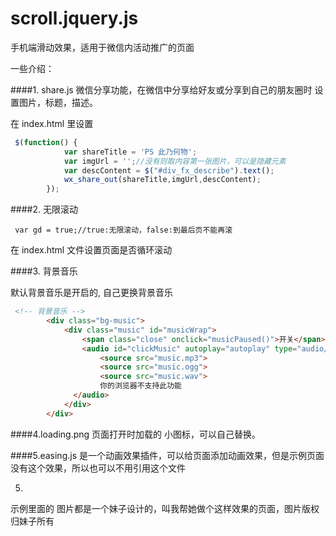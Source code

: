 scroll.jquery.js
================

手机端滑动效果，适用于微信内活动推广的页面


一些介绍：

####1.  share.js
微信分享功能，在微信中分享给好友或分享到自己的朋友圈时 设置图片，标题，描述。

在 index.html 里设置

```javascript
 $(function() {
            var shareTitle = 'PS 此乃何物';
            var imgUrl = '';//没有则取内容第一张图片，可以是隐藏元素
            var descContent = $("#div_fx_describe").text();
            wx_share_out(shareTitle,imgUrl,descContent);
        });
```
####2.  无限滚动
```
 var gd = true;//true:无限滚动，false:到最后页不能再滚
```
在 index.html 文件设置页面是否循环滚动

####3.  背景音乐

默认背景音乐是开启的, 自己更换背景音乐

```html
 <!-- 背景音乐 -->
        <div class="bg-music">
            <div class="music" id="musicWrap">
                <span class="close" onclick="musicPaused()">开关</span>
                <audio id="clickMusic" autoplay="autoplay" type="audio/mpeg">
                    <source src="music.mp3">
                    <source src="music.ogg">
                    <source src="music.wav">
                    你的浏览器不支持此功能
              </audio>
            </div>
        </div>
```
####4.loading.png
 页面打开时加载的 小图标，可以自己替换。

####5.easing.js 
是一个动画效果插件，可以给页面添加动画效果，但是示例页面没有这个效果，所以也可以不用引用这个文件

5.
示例里面的 图片都是一个妹子设计的，叫我帮她做个这样效果的页面，图片版权归妹子所有
